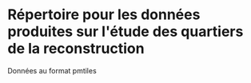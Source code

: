 # Répertoire pour les données produites sur l'étude des quartiers de la reconstruction

Données au format pmtiles
